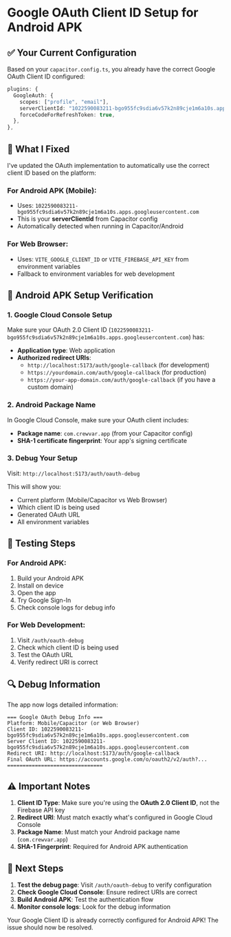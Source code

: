 # Google OAuth Client ID Setup for Android APK

## ✅ **Your Current Configuration**

Based on your `capacitor.config.ts`, you already have the correct Google OAuth Client ID configured:

```typescript
plugins: {
  GoogleAuth: {
    scopes: ["profile", "email"],
    serverClientId: "1022590083211-bgo955fc9sdia6v57k2n89cje1m6a10s.apps.googleusercontent.com",
    forceCodeForRefreshToken: true,
  },
},
```

## 🔧 **What I Fixed**

I've updated the OAuth implementation to automatically use the correct client ID based on the platform:

### **For Android APK (Mobile):**

- Uses: `1022590083211-bgo955fc9sdia6v57k2n89cje1m6a10s.apps.googleusercontent.com`
- This is your **serverClientId** from Capacitor config
- Automatically detected when running in Capacitor/Android

### **For Web Browser:**

- Uses: `VITE_GOOGLE_CLIENT_ID` or `VITE_FIREBASE_API_KEY` from environment variables
- Fallback to environment variables for web development

## 📱 **Android APK Setup Verification**

### 1. **Google Cloud Console Setup**

Make sure your OAuth 2.0 Client ID (`1022590083211-bgo955fc9sdia6v57k2n89cje1m6a10s.apps.googleusercontent.com`) has:

- **Application type**: Web application
- **Authorized redirect URIs**:
  - `http://localhost:5173/auth/google-callback` (for development)
  - `https://yourdomain.com/auth/google-callback` (for production)
  - `https://your-app-domain.com/auth/google-callback` (if you have a custom domain)

### 2. **Android Package Name**

In Google Cloud Console, make sure your OAuth client includes:

- **Package name**: `com.crewvar.app` (from your Capacitor config)
- **SHA-1 certificate fingerprint**: Your app's signing certificate

### 3. **Debug Your Setup**

Visit: `http://localhost:5173/auth/oauth-debug`

This will show you:

- Current platform (Mobile/Capacitor vs Web Browser)
- Which client ID is being used
- Generated OAuth URL
- All environment variables

## 🧪 **Testing Steps**

### **For Android APK:**

1. Build your Android APK
2. Install on device
3. Open the app
4. Try Google Sign-In
5. Check console logs for debug info

### **For Web Development:**

1. Visit `/auth/oauth-debug`
2. Check which client ID is being used
3. Test the OAuth URL
4. Verify redirect URI is correct

## 🔍 **Debug Information**

The app now logs detailed information:

```
=== Google OAuth Debug Info ===
Platform: Mobile/Capacitor (or Web Browser)
Client ID: 1022590083211-bgo955fc9sdia6v57k2n89cje1m6a10s.apps.googleusercontent.com
Server Client ID: 1022590083211-bgo955fc9sdia6v57k2n89cje1m6a10s.apps.googleusercontent.com
Redirect URI: http://localhost:5173/auth/google-callback
Final OAuth URL: https://accounts.google.com/o/oauth2/v2/auth?...
===============================
```

## ⚠️ **Important Notes**

1. **Client ID Type**: Make sure you're using the **OAuth 2.0 Client ID**, not the Firebase API key
2. **Redirect URI**: Must match exactly what's configured in Google Cloud Console
3. **Package Name**: Must match your Android package name (`com.crewvar.app`)
4. **SHA-1 Fingerprint**: Required for Android APK authentication

## 🚀 **Next Steps**

1. **Test the debug page**: Visit `/auth/oauth-debug` to verify configuration
2. **Check Google Cloud Console**: Ensure redirect URIs are correct
3. **Build Android APK**: Test the authentication flow
4. **Monitor console logs**: Look for the debug information

Your Google Client ID is already correctly configured for Android APK! The issue should now be resolved.

